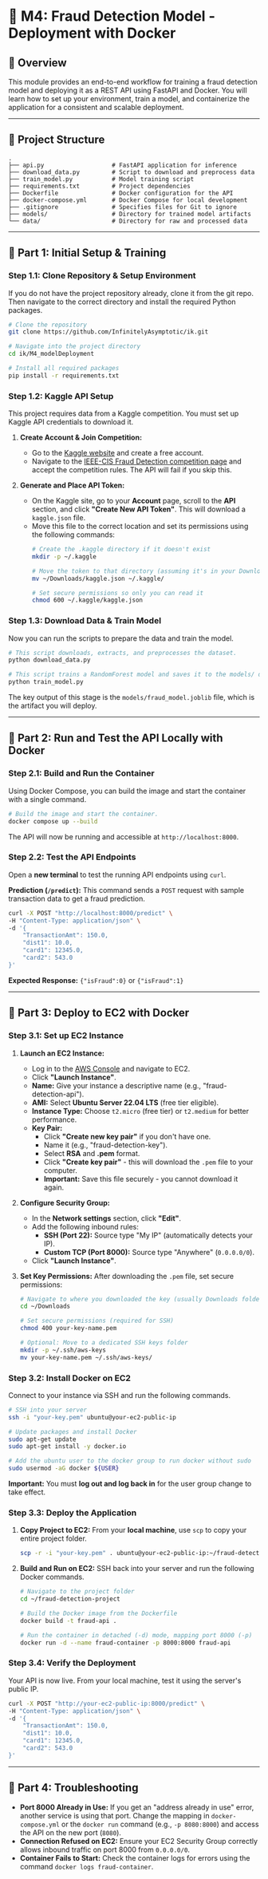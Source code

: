 # 🧠 M4: Fraud Detection Model - Deployment with Docker

## 🚀 Overview

This module provides an end-to-end workflow for training a fraud detection model and deploying it as a REST API using FastAPI and Docker. You will learn how to set up your environment, train a model, and containerize the application for a consistent and scalable deployment.

-----

## 📂 Project Structure

```
.
├── api.py                   # FastAPI application for inference
├── download_data.py         # Script to download and preprocess data
├── train_model.py           # Model training script
├── requirements.txt         # Project dependencies
├── Dockerfile               # Docker configuration for the API
├── docker-compose.yml       # Docker Compose for local development
├── .gitignore               # Specifies files for Git to ignore
├── models/                  # Directory for trained model artifacts
└── data/                    # Directory for raw and processed data
```

-----

## 📌 Part 1: Initial Setup & Training

### Step 1.1: Clone Repository & Setup Environment

If you do not have the project repository already, clone it from the git repo. Then navigate to the correct directory and install the required Python packages.

```bash
# Clone the repository
git clone https://github.com/InfinitelyAsymptotic/ik.git

# Navigate into the project directory
cd ik/M4_modelDeployment

# Install all required packages
pip install -r requirements.txt
```

### Step 1.2: Kaggle API Setup

This project requires data from a Kaggle competition. You must set up Kaggle API credentials to download it.

1.  **Create Account & Join Competition:**

      * Go to the [Kaggle website](https://www.kaggle.com) and create a free account.
      * Navigate to the [IEEE-CIS Fraud Detection competition page](https://www.kaggle.com/c/ieee-fraud-detection) and accept the competition rules. The API will fail if you skip this.

2.  **Generate and Place API Token:**

      * On the Kaggle site, go to your **Account** page, scroll to the **API** section, and click **"Create New API Token"**. This will download a `kaggle.json` file.
      * Move this file to the correct location and set its permissions using the following commands:
        ```bash
        # Create the .kaggle directory if it doesn't exist
        mkdir -p ~/.kaggle

        # Move the token to that directory (assuming it's in your Downloads folder)
        mv ~/Downloads/kaggle.json ~/.kaggle/

        # Set secure permissions so only you can read it
        chmod 600 ~/.kaggle/kaggle.json
        ```

### Step 1.3: Download Data & Train Model

Now you can run the scripts to prepare the data and train the model.

```bash
# This script downloads, extracts, and preprocesses the dataset.
python download_data.py

# This script trains a RandomForest model and saves it to the models/ directory.
python train_model.py
```

The key output of this stage is the `models/fraud_model.joblib` file, which is the artifact you will deploy.

-----

## 📌 Part 2: Run and Test the API Locally with Docker

### Step 2.1: Build and Run the Container

Using Docker Compose, you can build the image and start the container with a single command.

```bash
# Build the image and start the container.
docker compose up --build
```

The API will now be running and accessible at `http://localhost:8000`.

### Step 2.2: Test the API Endpoints

Open a **new terminal** to test the running API endpoints using `curl`.

**Prediction (`/predict`):**
This command sends a `POST` request with sample transaction data to get a fraud prediction.

```bash
curl -X POST "http://localhost:8000/predict" \
-H "Content-Type: application/json" \
-d '{
    "TransactionAmt": 150.0,
    "dist1": 10.0,
    "card1": 12345.0,
    "card2": 543.0
}'
```

**Expected Response:** `{"isFraud":0}` or `{"isFraud":1}`

-----

## 📌 Part 3: Deploy to EC2 with Docker

### Step 3.1: Set up EC2 Instance

1.  **Launch an EC2 Instance:**
    * Log in to the [AWS Console](https://aws.amazon.com/console/) and navigate to EC2.
    * Click **"Launch Instance"**.
    * **Name:** Give your instance a descriptive name (e.g., "fraud-detection-api").
    * **AMI:** Select **Ubuntu Server 22.04 LTS** (free tier eligible).
    * **Instance Type:** Choose `t2.micro` (free tier) or `t2.medium` for better performance.
    * **Key Pair:** 
      - Click **"Create new key pair"** if you don't have one.
      - Name it (e.g., "fraud-detection-key").
      - Select **RSA** and **.pem** format.
      - Click **"Create key pair"** - this will download the `.pem` file to your computer.
      - **Important:** Save this file securely - you cannot download it again.

2.  **Configure Security Group:**
    * In the **Network settings** section, click **"Edit"**.
    * Add the following inbound rules:
      - **SSH (Port 22):** Source type "My IP" (automatically detects your IP).
      - **Custom TCP (Port 8000):** Source type "Anywhere" (`0.0.0.0/0`).
    * Click **"Launch Instance"**.

3.  **Set Key Permissions:**
    After downloading the `.pem` file, set secure permissions:
    ```bash
    # Navigate to where you downloaded the key (usually Downloads folder)
    cd ~/Downloads
    
    # Set secure permissions (required for SSH)
    chmod 400 your-key-name.pem
    
    # Optional: Move to a dedicated SSH keys folder
    mkdir -p ~/.ssh/aws-keys
    mv your-key-name.pem ~/.ssh/aws-keys/
    ```

### Step 3.2: Install Docker on EC2

Connect to your instance via SSH and run the following commands.

```bash
# SSH into your server
ssh -i "your-key.pem" ubuntu@your-ec2-public-ip

# Update packages and install Docker
sudo apt-get update
sudo apt-get install -y docker.io

# Add the ubuntu user to the docker group to run docker without sudo
sudo usermod -aG docker ${USER}
```

**Important:** You must **log out and log back in** for the user group change to take effect.

### Step 3.3: Deploy the Application

1.  **Copy Project to EC2:** From your **local machine**, use `scp` to copy your entire project folder.
    ```bash
    scp -r -i "your-key.pem" . ubuntu@your-ec2-public-ip:~/fraud-detection-project
    ```
2.  **Build and Run on EC2:** SSH back into your server and run the following Docker commands.
    ```bash
    # Navigate to the project folder
    cd ~/fraud-detection-project

    # Build the Docker image from the Dockerfile
    docker build -t fraud-api .

    # Run the container in detached (-d) mode, mapping port 8000 (-p)
    docker run -d --name fraud-container -p 8000:8000 fraud-api
    ```

### Step 3.4: Verify the Deployment

Your API is now live. From your local machine, test it using the server's public IP.

```bash
curl -X POST "http://your-ec2-public-ip:8000/predict" \
-H "Content-Type: application/json" \
-d '{
    "TransactionAmt": 150.0,
    "dist1": 10.0,
    "card1": 12345.0,
    "card2": 543.0
}'
```

-----

## 📌 Part 4: Troubleshooting

  * **Port 8000 Already in Use:** If you get an "address already in use" error, another service is using that port. Change the mapping in `docker-compose.yml` or the `docker run` command (e.g., `-p 8080:8000`) and access the API on the new port (`8080`).
  * **Connection Refused on EC2:** Ensure your EC2 Security Group correctly allows inbound traffic on port 8000 from `0.0.0.0/0`.
  * **Container Fails to Start:** Check the container logs for errors using the command `docker logs fraud-container`.
